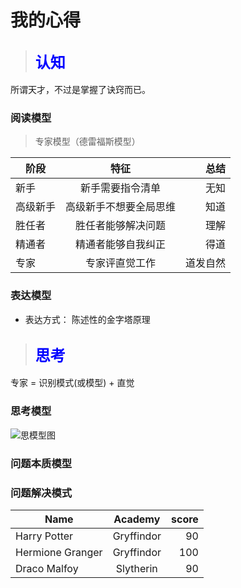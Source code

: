 # 我的心得

>## <font face="微软雅黑" color="blue" size="5">认知</font>
所谓天才，不过是掌握了诀窍而已。

### 阅读模型
>专家模型（德雷福斯模型）
 
| 阶段 | 特征 | 总结 |  
| - | :-: | -: |  
| 新手 | 新手需要指令清单| 无知 |  
| 高级新手 | 高级新手不想要全局思维 | 知道 |  
| 胜任者 | 胜任者能够解决问题 | 理解 |  
| 精通者 | 精通者能够自我纠正 | 得道 |  
| 专家 | 专家评直觉工作 | 道发自然 |  

### 表达模型
* 表达方式：
	陈述性的金字塔原理


>## <font face="微软雅黑" color="blue" size="5">思考</font>
专家 = 识别模式(或模型) + 直觉

### 思考模型
![思模型图](https://github.com/xiaohc/wisdom/blob/master/resources/LearningModel.png?raw=true)


### 问题本质模型

### 问题解决模式

| Name | Academy | score |  
| - | :-: | -: |  
| Harry Potter | Gryffindor| 90 |  
| Hermione Granger | Gryffindor | 100 |  
| Draco Malfoy | Slytherin | 90 | 